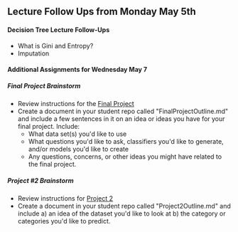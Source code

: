 ## Lecture Follow Ups from Monday May 5th

#### Decision Tree Lecture Follow-Ups

* What is Gini and Entropy?  
* Imputation
	
#### Additional Assignments for Wednesday May 7
##### Final Project Brainstorm
* Review instructions for the [Final Project](https://github.com/datadave/GADS9-NYC-Spring2014-Lectures/blob/master/projects/FinalProject.md)
* Create a document in your student repo called "FinalProjectOutline.md" and include a few sentences in it on an idea or ideas you have for your final project.  Include:
	* What data set(s) you'd like to use
	* What questions you'd like to ask, classifiers you'd like to generate, and/or models you'd like to create
	* Any questions, concerns, or other ideas you might have related to the final project.
	
##### Project #2 Brainstorm
* Review instructions for [Project 2](https://github.com/datadave/GADS9-NYC-Spring2014-Lectures/blob/master/projects/project02.md)
* Create a document in your student repo called "Project2Outline.md" and include a) an idea of the dataset you'd like to look at b) the category or categories you'd like to predict. 
	
	


	
